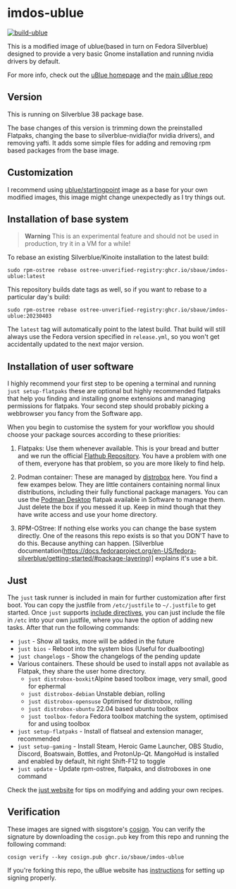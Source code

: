 # imdos-ublue

[![build-ublue](https://github.com/sbaue/imdos-ublue/actions/workflows/build.yml/badge.svg)](https://github.com/sbaue/imdos-ublue/actions/workflows/build.yml)

This is a modified image of ublue(based in turn on Fedora Silverblue) designed to provide a very basic Gnome installation and running nvidia drivers by default.

For more info, check out the [uBlue homepage](https://ublue.it/) and the [main uBlue repo](https://github.com/ublue-os/main/)

## Version

This is running on Silverblue 38 package base.

The base changes of this version is trimming down the preinstalled Flatpaks, changing the base to silverblue-nvidia(for nvidia drivers), and removing yafti. It adds some simple files for adding and removing rpm based packages from the base image.

## Customization

I recommend using [ublue/startingpoint](https://github.com/ublue-os/startingpoint) image as a base for your own modified images, this image might change unexpectedly as I try things out.

## Installation of base system

> **Warning**
> This is an experimental feature and should not be used in production, try it in a VM for a while!

To rebase an existing Silverblue/Kinoite installation to the latest build:

```
sudo rpm-ostree rebase ostree-unverified-registry:ghcr.io/sbaue/imdos-ublue:latest
```

This repository builds date tags as well, so if you want to rebase to a particular day's build:

```
sudo rpm-ostree rebase ostree-unverified-registry:ghcr.io/sbaue/imdos-ublue:20230403
```

The `latest` tag will automatically point to the latest build. That build will still always use the Fedora version specified in `release.yml`, so you won't get accidentally updated to the next major version.

## Installation of user software

I highly recommend your first step to be opening a terminal and running `just setup-flatpaks` these are optional but highly recommended flatpaks that help you finding and installing gnome extensions and managing permissions for flatpaks. Your second step should probably picking a webbrowser you fancy from the Software app.

When you begin to customise the system for your workflow you should choose your package sources according to these priorities:

1. Flatpaks: 
Use them whenever available. This is your bread and butter and we run the official [Flathub Repository](https://flathub.org/home). You have a problem with one of them, everyone has that problem, so you are more likely to find help.

2. Podman container:
These are managed by [distrobox](https://github.com/89luca89/distrobox) here. You find a few exampes below. They are little containers containing normal linux distributions, including their fully functional package managers. You can use the [Podman Desktop](https://flathub.org/apps/details/io.podman_desktop.PodmanDesktop) flatpak available in Software to manage them. Just delete the box if you messed it up. Keep in mind though that they have write access and use your home directory.

3. RPM-OStree:
If nothing else works you can change the base system directly. One of the reasons this repo exists is so that you DON'T have to do this. Because anything can happen. [Silverblue documentation(https://docs.fedoraproject.org/en-US/fedora-silverblue/getting-started/#package-layering)] explains it's use a bit. 

## Just

The `just` task runner is included in main for further customization after first boot.
You can copy the justfile from `/etc/justfile` to `~/.justfile` to get started. Once `just` supports [include directives](https://just.systems/man/en/chapter_52.html), you can just include the file in `/etc` into your own justfile, where you have the option of adding new tasks.
After that run the following commands:

- `just` - Show all tasks, more will be added in the future
- `just bios` - Reboot into the system bios (Useful for dualbooting)
- `just changelogs` - Show the changelogs of the pending update
- Various containers. These should be used to install apps not available as Flatpak, they share the user home directory.
  - `just distrobox-boxkit`Alpine based toolbox image, very small, good for ephermal
  - `just distrobox-debian` Unstable debian, rolling
  - `just distrobox-opensuse` Optimised for distrobox, rolling
  - `just distrobox-ubuntu` 22.04 based ubuntu toolbox
  - `just toolbox-fedora` Fedora toolbox matching the system, optimised for and using toolbox
- `just setup-flatpaks` - Install of flatseal and extension manager, recommended
- `just setup-gaming` - Install Steam, Heroic Game Launcher, OBS Studio, Discord, Boatswain, Bottles, and ProtonUp-Qt. MangoHud is installed and enabled by default, hit right Shift-F12 to toggle
- `just update` - Update rpm-ostree, flatpaks, and distroboxes in one command

Check the [just website](https://just.systems) for tips on modifying and adding your own recipes.

## Verification

These images are signed with sisgstore's [cosign](https://docs.sigstore.dev/cosign/overview/). You can verify the signature by downloading the `cosign.pub` key from this repo and running the following command:

    cosign verify --key cosign.pub ghcr.io/sbaue/imdos-ublue

If you're forking this repo, the uBlue website has [instructions](https://ublue.it/making-your-own/) for setting up signing properly.
